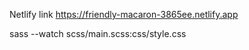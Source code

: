

Netlify link https://friendly-macaron-3865ee.netlify.app

sass --watch scss/main.scss:css/style.css

